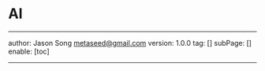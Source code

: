 # AI
---
author: Jason Song <metaseed@gmail.com>
version: 1.0.0
tag: []
subPage: []
enable: [toc]

---

